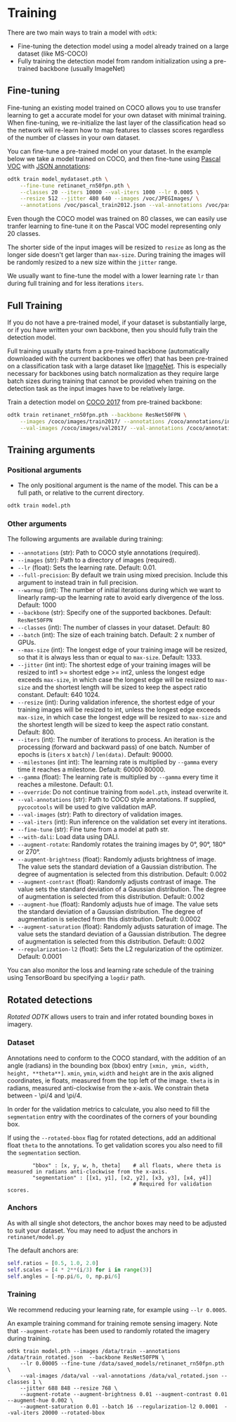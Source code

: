# Training

There are two main ways to train a model with `odtk`:
* Fine-tuning the detection model using a model already trained on a large dataset (like MS-COCO)
* Fully training the detection model from random initialization using a pre-trained backbone (usually ImageNet)

## Fine-tuning

Fine-tuning an existing model trained on COCO allows you to use transfer learning to get a accurate model for your own dataset with minimal training.
When fine-tuning, we re-initialize the last layer of the classification head so the network will re-learn how to map features to classes scores regardless of the number of classes in your own dataset.

You can fine-tune a pre-trained model on your dataset. In the example below we take a model trained on COCO, and then fine-tune using [Pascal VOC](http://host.robots.ox.ac.uk/pascal/VOC/voc2012/index.html) with [JSON annotations](https://storage.googleapis.com/coco-dataset/external/PASCAL_VOC.zip):
```bash
odtk train model_mydataset.pth \
    --fine-tune retinanet_rn50fpn.pth \
    --classes 20 --iters 10000 --val-iters 1000 --lr 0.0005 \
    --resize 512 --jitter 480 640 --images /voc/JPEGImages/ \
    --annotations /voc/pascal_train2012.json --val-annotations /voc/pascal_val2012.json
```

Even though the COCO model was trained on 80 classes, we can easily use tranfer learning to fine-tune it on the Pascal VOC model representing only 20 classes.

The shorter side of the input images will be resized to `resize` as long as the longer side doesn't get larger than `max-size`.
During training the images will be randomly resized to a new size within the `jitter` range.

We usually want to fine-tune the model with a lower learning rate `lr` than during full training and for less iterations `iters`.

## Full Training

If you do not have a pre-trained model, if your dataset is substantially large, or if you have written your own backbone, then you should fully train the detection model.

Full training usually starts from a pre-trained backbone (automatically downloaded with the current backbones we offer) that has been pre-trained on a classification task with a large dataset like [ImageNet](http://www.image-net.org).
This is especially necessary for backbones using batch normalization as they require large batch sizes during training that cannot be provided when training on the detection task as the input images have to be relatively large.

Train a detection model on [COCO 2017](http://cocodataset.org/#download) from pre-trained backbone:
```bash
odtk train retinanet_rn50fpn.pth --backbone ResNet50FPN \
    --images /coco/images/train2017/ --annotations /coco/annotations/instances_train2017.json \
    --val-images /coco/images/val2017/ --val-annotations /coco/annotations/instances_val2017.json
```

## Training arguments

### Positional arguments
* The only positional argument is the name of the model. This can be a full path, or relative to the current directory.
```bash
odtk train model.pth
```

### Other arguments
The following arguments are available during training:

* `--annotations` (str): Path to COCO style annotations (required).
* `--images` (str): Path to a directory of images (required).
* `--lr` (float): Sets the learning rate. Default: 0.01.
* `--full-precision`: By default we train using mixed precision. Include this argument to instead train in full precision.
* `--warmup` (int): The number of initial iterations during which we want to linearly ramp-up the learning rate to avoid early divergence of the loss. Default: 1000
* `--backbone` (str): Specify one of the supported backbones. Default: `ResNet50FPN`
* `--classes` (int): The number of classes in your dataset. Default: 80
* `--batch` (int): The size of each training batch. Default: 2 x number of GPUs.
* `--max-size` (int): The longest edge of your training image will be resized, so that it is always less than or equal to `max-size`. Default: 1333. 
* `--jitter` (int int): The shortest edge of your training images will be resized to int1 >= shortest edge >= int2, unless the longest edge exceeds `max-size`, in which case the longest edge will be resized to `max-size` and the shortest length will be sized to keep the aspect ratio constant. Default: 640 1024.
* `--resize` (int): During validation inference, the shortest edge of your training images will be resized to int, unless the longest edge exceeds `max-size`, in which case the longest edge will be resized to `max-size` and the shortest length will be sized to keep the aspect ratio constant. Default: 800.
* `--iters` (int): The number of iterations to process. An iteration is the processing (forward and backward pass) of one batch. Number of epochs is (`iters` x `batch`) / `len(data)`. Default: 90000.
* `--milestones` (int int): The learning rate is multiplied by `--gamma` every time it reaches a milestone. Default: 60000 80000.
* `--gamma` (float): The learning rate is multiplied by `--gamma` every time it reaches a milestone. Default: 0.1.
* `--override`: Do not continue training from `model.pth`, instead overwrite it.
* `--val-annotations` (str): Path to COCO style annotations. If supplied, `pycocotools` will be used to give validation mAP.
* `--val-images` (str): Path to directory of validation images.
* `--val-iters` (int): Run inference on the validation set every int iterations.
* `--fine-tune` (str): Fine tune from a model at path str.
* `--with-dali`: Load data using DALI.
* `--augment-rotate`: Randomly rotates the training images by 0&deg;, 90&deg;, 180&deg; or 270&deg;.
* `--augment-brightness` (float): Randomly adjusts brightness of image. The value sets the standard deviation of a Gaussian distribution. The degree of augmentation is selected from this distribution. Default: 0.002
* `--augment-contrast` (float): Randomly adjusts contrast of image. The value sets the standard deviation of a Gaussian distribution. The degree of augmentation is selected from this distribution. Default: 0.002
* `--augment-hue` (float): Randomly adjusts hue of image. The value sets the standard deviation of a Gaussian distribution. The degree of augmentation is selected from this distribution. Default: 0.0002
* `--augment-saturation` (float): Randomly adjusts saturation of image. The value sets the standard deviation of a Gaussian distribution. The degree of augmentation is selected from this distribution. Default: 0.002
* `--regularization-l2` (float): Sets the L2 regularization of the optimizer. Default: 0.0001

You can also monitor the loss and learning rate schedule of the training using TensorBoard bu specifying a `logdir` path.

## Rotated detections

*Rotated ODTK* allows users to train and infer rotated bounding boxes in imagery. 

### Dataset
Annotations need to conform to the COCO standard, with the addition of an angle (radians) in the bounding box (bbox) entry `[xmin, ymin, width, height, **theta**]`. `xmin`, `ymin`, `width` and `height` are in the axis aligned coordinates, ie floats, measured from the top left of the image. `theta` is in radians, measured anti-clockwise from the x-axis. We constrain theta between - \pi/4 and \pi/4.

In order for the validation metrics to calculate, you also need to fill the `segmentation` entry with the coordinates of the corners of your bounding box.

If using the `--rotated-bbox` flag for rotated detections, add an additional float `theta` to the annotations. To get validation scores you also need to fill the `segmentation` section.
```
        "bbox" : [x, y, w, h, theta]    # all floats, where theta is measured in radians anti-clockwise from the x-axis.
        "segmentation" : [[x1, y1], [x2, y2], [x3, y3], [x4, y4]]
                                        # Required for validation scores.
``` 

### Anchors

As with all single shot detectors, the anchor boxes may need to be adjusted to suit your dataset. You may need to adjust the anchors in `retinanet/model.py`

The default anchors are:

```python
self.ratios = [0.5, 1.0, 2.0]
self.scales = [4 * 2**(i/3) for i in range(3)]
self.angles = [-np.pi/6, 0, np.pi/6] 
```

### Training

We recommend reducing your learning rate, for example using `--lr 0.0005`. 

An example training command for training remote sensing imagery. Note that `--augment-rotate` has been used to randomly rotated the imagery during training.
```
odtk train model.pth --images /data/train --annotations /data/train_rotated.json  --backbone ResNet50FPN \ 
    --lr 0.00005 --fine-tune /data/saved_models/retinanet_rn50fpn.pth \ 
    --val-images /data/val --val-annotations /data/val_rotated.json --classes 1 \ 
    --jitter 688 848 --resize 768 \ 
    --augment-rotate --augment-brightness 0.01 --augment-contrast 0.01 --augment-hue 0.002 \ 
    --augment-saturation 0.01 --batch 16 --regularization-l2 0.0001  --val-iters 20000 --rotated-bbox
```

